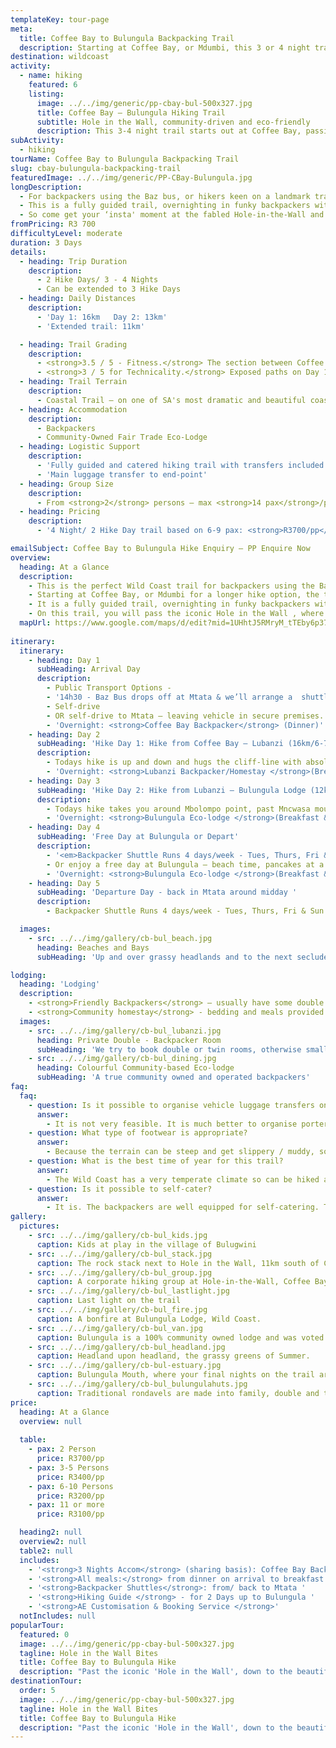 ```yaml
---
templateKey: tour-page
meta:
  title: Coffee Bay to Bulungula Backpacking Trail
  description: Starting at Coffee Bay, or Mdumbi, this 3 or 4 night trail allows walkers to pack in some of the most scenic and iconic Wild Coast 'scapes' on a tight schedule and budget.
destination: wildcoast
activity:
  - name: hiking
    featured: 6
    listing:
      image: ../../img/generic/pp-cbay-bul-500x327.jpg
      title: Coffee Bay – Bulungula Hiking Trail
      subtitle: Hole in the Wall, community-driven and eco-friendly
      description: This 3-4 night trail starts out at Coffee Bay, passing the iconic ‘Hole in the Wall’ and the beautiful beach of Mpame, before finishing at Bulungula community eco-lodge. The trail is a mix of backpacker and community-owned accommodation options and is well suited to international backpackers.
subActivity:
  - hiking
tourName: Coffee Bay to Bulungula Backpacking Trail
slug: cbay-bulungula-backpacking-trail
featuredImage: ../../img/generic/PP-CBay-Bulungula.jpg
longDescription:
  - For backpackers using the Baz bus, or hikers keen on a landmark trail that can be packed into a long-weekend, this is the trail for you. Starting at Coffee Bay - or Mdumbi for a longer hike option – the trail allows walkers to pack in some of the most scenic and iconic Wild Coast 'scapes' on a tight schedule and budget.
  - This is a fully guided trail, overnighting in funky backpackers with hearty meals included. We will also arrange for the bulk of your luggage to be safely transferred to the hike finish, so you get to hike with just your daypack.... as all you really need is a change of clothes, a sarong and your toothbrush!
  - So come get your ‘insta' moment at the fabled Hole-in-the-Wall and end your experience at the fair trade eco-lodge, Bulungula – voted one of the world's Top 25 Ultimate Ethical Travel Experiences by Rough Guide.
fromPricing: R3 700
difficultyLevel: moderate
duration: 3 Days
details:
  - heading: Trip Duration
    description:
      - 2 Hike Days/ 3 - 4 Nights
      - Can be extended to 3 Hike Days
  - heading: Daily Distances
    description:
      - 'Day 1: 16km   Day 2: 13km'
      - 'Extended trail: 11km'

  - heading: Trail Grading
    description:
      - <strong>3.5 / 5 - Fitness.</strong> The section between Coffee Bay and Hole in the Wall has some of the steepest hills on the Wild Coast. However, you need only hike with a small backpack.
      - <strong>3 / 5 for Technicality.</strong> Exposed paths on Day 1, but no dangerous sections
  - heading: Trail Terrain
    description:
      - Coastal Trail – on one of SA's most dramatic and beautiful coastlines. Sandy and rocky beaches, lagoons, jutting cliffs, rock formations in the sea, mangrove swamps, rock pools and interesting intertidal life, good birdlife and fishing.
  - heading: Accommodation
    description:
      - Backpackers
      - Community-Owned Fair Trade Eco-Lodge
  - heading: Logistic Support
    description:
      - 'Fully guided and catered hiking trail with transfers included to/from Mtata.'
      - 'Main luggage transfer to end-point'
  - heading: Group Size
    description:
      - From <strong>2</strong> persons – max <strong>14 pax</strong>/per guide.
  - heading: Pricing
    description:
      - '4 Night/ 2 Hike Day trail based on 6-9 pax: <strong>R3700/pp</strong>'

emailSubject: Coffee Bay to Bulungula Hike Enquiry – PP Enquire Now
overview:
  heading: At a Glance
  description:
    - This is the perfect Wild Coast trail for backpackers using the Baz bus, or hikers keen on a landmark trail that can be packed into a long-weekend 3-4 Nights / 2 Hike days.
    - Starting at Coffee Bay, or Mdumbi for a longer hike option, the trail allows walkers to pack in some of the most scenic and iconic Wild Coast 'scapes' on a tight schedule and budget.
    - It is a fully guided trail, overnighting in funky backpackers with tasty, hearty meals all included. We can also arrange for the bulk of your luggage to be safely transferred to the hike finish, so you get to hike with just a small backpack.
    - On this trail, you will pass the iconic Hole in the Wall , where the roar of ocean through this hollowed cliff gives rise to its Xhosa name 'esiKhaleni' - place of sound. You will end the hike at Bulungula – a 100% community owned backpacker lodge and voted one of the world's Top 25 Ultimate Ethical Travel Experiences by Rough Guide.
  mapUrl: https://www.google.com/maps/d/edit?mid=1UHhtJ5RMryM_tTEby6p37gnt_BIrnYRr&usp=sharing
    
itinerary:
  itinerary:
    - heading: Day 1
      subHeading: Arrival Day
      description:
        - Public Transport Options -
        - '14h30 - Baz Bus drops off at Mtata & we’ll arrange a  shuttle down to Coffee Bay (1- 1.5hr transfer time)'
        - Self-drive
        - OR self-drive to Mtata – leaving vehicle in secure premises. Transfer down to Coffee Bay (approx 1.5hr).
        - 'Overnight: <strong>Coffee Bay Backpacker</strong> (Dinner)'
    - heading: Day 2
      subHeading: 'Hike Day 1: Hike from Coffee Bay – Lubanzi (16km/6-7hrs walk)'
      description:
        - Todays hike is up and down and hugs the cliff-line with absolutely breathtaking views. Baby hole, black rock and probably the most well-known feature on the entire Wild Coast, Hole-in-the-Wall, stand in wait. Tonights accommodation is either in a local backpacker or nearby homestay.
        - 'Overnight: <strong>Lubanzi Backpacker/Homestay </strong>(Breakfast & packed lunch from C’Bay. Dinner at Lubanzi)'
    - heading: Day 3
      subHeading: 'Hike Day 2: Hike from Lubanzi – Bulungula Lodge (12km/4hrs walk).'
      description:
        - Todays hike takes you around Mbolompo point, past Mncwasa mouth and on to the picturesque Mpame bay. Up and over a headland and then a long beach awaits for the final stretch in to Bulungula lodge.
        - 'Overnight: <strong>Bulungula Eco-lodge </strong>(Breakfast & packed lunch from Lubanzi. Dinner at Bulungula)'
    - heading: Day 4
      subHeading: 'Free Day at Bulungula or Depart'
      description:
        - '<em>Backpacker Shuttle Runs 4 days/week - Tues, Thurs, Fri & Sun leaves 9.30 - gets to Mtata 1pm, airport 1.30pm.</em>'
        - Or enjoy a free day at Bulungula – beach time, pancakes at a local restaurant or visiting one of the many Bulungula Incubator Projects.
        - 'Overnight: <strong>Bulungula Eco-lodge </strong>(Breakfast &dinner at Bulungula)'
    - heading: Day 5
      subHeading: 'Departure Day - back in Mtata around midday '
      description:
        - Backpacker Shuttle Runs 4 days/week - Tues, Thurs, Fri & Sun leaves 9.30 - gets to Mtata 1pm, airport 1.30pm.

  images:
    - src: ../../img/gallery/cb-bul_beach.jpg
      heading: Beaches and Bays
      subHeading: 'Up and over grassy headlands and to the next secluded bay. '

lodging:
  heading: 'Lodging'
  description:
    - <strong>Friendly Backpackers</strong> – usually have some double rooms otherwise small dorms for your group to share.
    - <strong>Community homestay</strong> - bedding and meals provided.
  images:
    - src: ../../img/gallery/cb-bul_lubanzi.jpg
      heading: Private Double - Backpacker Room
      subHeading: 'We try to book double or twin rooms, otherwise small private dorms for groups'
    - src: ../../img/gallery/cb-bul_dining.jpg
      heading: Colourful Community-based Eco-lodge
      subHeading: 'A true community owned and operated backpackers'
faq:
  faq:
    - question: Is it possible to organise vehicle luggage transfers on this hike?
      answer:
        - It is not very feasible. It is much better to organise porters on this hike. Budget around R300/porter/per day. However, with the backpacker shuttles between both Coffee Bay and Bulungula, it is possible to send your main travel bag (your extra gear you do not need to be hiking with) to your end-point, at your own risk.
    - question: What type of footwear is appropriate?
      answer:
        - Because the terrain can be steep and get slippery / muddy, some groups have said that a sturdier hiking boot with ankle support comes highly recommended. I personally still prefer a hiking type shoe or trail sneaker, with a solid sole and grip.
    - question: What is the best time of year for this trail?
      answer:
        - The Wild Coast has a very temperate climate so can be hiked all year round, but from about March through to November tend to be better months i.t.o less rainfall. Winter months offer a wonderful and stable climate for hiking and the annual sardine run brings with it game fish, schools of dolphins and pelagic birds.
    - question: Is it possible to self-cater?
      answer:
        - It is. The backpackers are well equipped for self-catering. The homestays, however, prefer to give meals as they do not provide facilities for self-catering.
gallery:
  pictures:
    - src: ../../img/gallery/cb-bul_kids.jpg
      caption: Kids at play in the village of Bulugwini
    - src: ../../img/gallery/cb-bul_stack.jpg
      caption: The rock stack next to Hole in the Wall, 11km south of Coffee Bay.
    - src: ../../img/gallery/cb-bul_group.jpg
      caption: A corporate hiking group at Hole-in-the-Wall, Coffee Bay.
    - src: ../../img/gallery/cb-bul_lastlight.jpg
      caption: Last light on the trail
    - src: ../../img/gallery/cb-bul_fire.jpg
      caption: A bonfire at Bulungula Lodge, Wild Coast.
    - src: ../../img/gallery/cb-bul_van.jpg
      caption: Bulungula is a 100% community owned lodge and was voted as one of the world's Top 25 Ultimate Ethical Travel Experiences by Rough Guide.
    - src: ../../img/gallery/cb-bul_headland.jpg
      caption: Headland upon headland, the grassy greens of Summer.
    - src: ../../img/gallery/cb-bul-estuary.jpg
      caption: Bulungula Mouth, where your final nights on the trail are spent. Here, life takes on a slower pace.
    - src: ../../img/gallery/cb-bul_bulungulahuts.jpg
      caption: Traditional rondavels are made into family, double and twin rooms at Bulungulu Eco Lodge – the final night of the Coffee Bay to Bulungula trail.
price:
  heading: At a Glance
  overview: null
   
  table:
    - pax: 2 Person
      price: R3700/pp
    - pax: 3-5 Persons
      price: R3400/pp
    - pax: 6-10 Persons
      price: R3200/pp
    - pax: 11 or more
      price: R3100/pp

  heading2: null
  overview2: null
  table2: null
  includes:
    - '<strong>3 Nights Accom</strong> (sharing basis): Coffee Bay Backpacker, Lubanz Backpacker/VBA, Bulungula Lodge'
    - '<strong>All meals:</strong> from dinner on arrival to breakfast on departure: 3 dinners, 3 breakfast, 2 packed lunches'
    - '<strong>Backpacker Shuttles</strong>: from/ back to Mtata '
    - '<strong>Hiking Guide </strong> - for 2 Days up to Bulungula '
    - '<strong>AE Customisation & Booking Service </strong>'
  notIncludes: null
popularTour:
  featured: 0
  image: ../../img/generic/pp-cbay-bul-500x327.jpg
  tagline: Hole in the Wall Bites
  title: Coffee Bay to Bulungula Hike
  description: "Past the iconic 'Hole in the Wall', down to the beautiful Bulungula estuary, overnighting in friendly backpackers and village-homestays along the way. Guided, with porter-support as an option, you need not worry about catering or bedding on this slackpacker trail."
destinationTour:
  order: 5
  image: ../../img/generic/pp-cbay-bul-500x327.jpg
  tagline: Hole in the Wall Bites
  title: Coffee Bay to Bulungula Hike
  description: "Past the iconic 'Hole in the Wall', down to the beautiful Bulungula estuary, overnighting in friendly backpackers and village-homestays along the way. Guided, with porter-support as an option, you need not worry about catering or bedding on this slackpacker trail."
---
```

